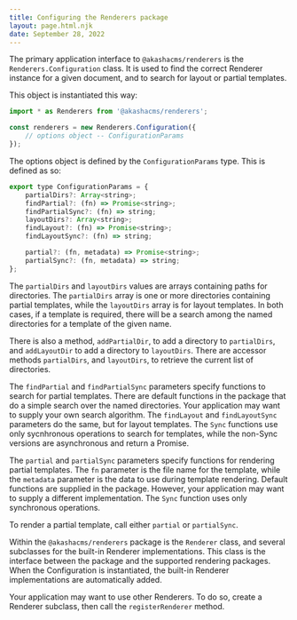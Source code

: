 ```yaml
---
title: Configuring the Renderers package
layout: page.html.njk
date: September 28, 2022
---
```


The primary application interface to `@akashacms/renderers` is the `Renderers.Configuration` class.  It is used to find the correct Renderer instance for a given document, and to search for layout or partial templates.

This object is instantiated this way:

```js
import * as Renderers from '@akashacms/renderers';

const renderers = new Renderers.Configuration({
    // options object -- ConfigurationParams
});
```

The options object is defined by the `ConfigurationParams` type.  This is defined as so:

```js
export type ConfigurationParams = {
    partialDirs?: Array<string>;
    findPartial?: (fn) => Promise<string>;
    findPartialSync?: (fn) => string;
    layoutDirs?: Array<string>;
    findLayout?: (fn) => Promise<string>;
    findLayoutSync?: (fn) => string;

    partial?: (fn, metadata) => Promise<string>;
    partialSync?: (fn, metadata) => string;
};
```

The `partialDirs` and `layoutDirs` values are arrays containing paths for directories.  The `partialDirs` array is one or more directories containing partial templates, while the `layoutDirs` array is for layout templates.  In both cases, if a template is required, there will be a search among the named directories for a template of the given name.

There is also a method, `addPartialDir`, to add a directory to `partialDirs`, and `addLayoutDir` to add a directory to `layoutDirs`.  There are accessor methods `partialDirs`, and `layoutDirs`, to retrieve the current list of directories.

The `findPartial` and `findPartialSync` parameters specify functions to search for partial templates.  There are default functions in the package that do a simple search over the named directories.  Your application may want to supply your own search algorithm.  The `findLayout` and `findLayoutSync` parameters do the same, but for layout templates.  The `Sync` functions use only sycnhronous operations to search for templates, while the non-Sync versions are asynchronous and return a Promise.

The `partial` and `partialSync` parameters specify functions for rendering partial templates.  The `fn` parameter is the file name for the template, while the `metadata` parameter is the data to use during template rendering.  Default functions are supplied in the package.  However, your application may want to supply a different implementation.  The `Sync` function uses only synchronous operations.

To render a partial template, call either `partial` or `partialSync`.

Within the `@akashacms/renderers` package is the `Renderer` class, and several subclasses for the built-in Renderer implementations.  This class is the interface between the package and the supported rendering packages.  When the Configuration is instantiated, the built-in Renderer implementations are automatically added.

Your application may want to use other Renderers.  To do so, create a Renderer subclass, then call the `registerRenderer` method.

